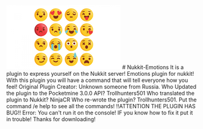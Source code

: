<img src="https://raw.githubusercontent.com/Trollhunters501/Nukkit-Emotions/main/Icon.png"/>
# Nukkit-Emotions
It is a plugin to express yourself on the Nukkit server!  Emotions plugin for nukkit! With this plugin you will have a command that will tell everyone how you feel! Original Plugin Creator: Unknown someone from Russia. Who Updated the plugin
to the Pocketmine 3.0.0 API? Trollhunters501
Who translated the plugin to Nukkit? NinjaCR
Who re-wrote the plugin? Trollhunters501.
Put the command /e help to see all the commands!
!!ATTENTION THE PLUGIN HAS BUG!!
Error: You can't run it on the console!
IF you know how to fix it put it in trouble!
Thanks for downloading!
